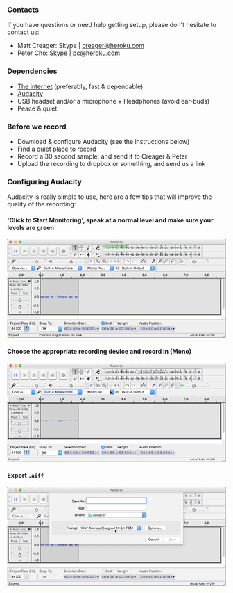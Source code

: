 
### Contacts

If you have questions or need help getting setup, please don't hesitate to contact us:

- Matt Creager: Skype | creager@heroku.com
- Peter Cho: Skype | pc@heroku.com

### Dependencies

- [The internet](https://45.media.tumblr.com/cd67ee315543aad3b9947b67ee49102f/tumblr_mq3o8iycut1qbhoheo1_500.gif) (preferably, fast & dependable)
- [Audacity](http://audacityteam.org/)
- USB headset and/or a microphone + Headphones (avoid ear-buds)
- Peace & quiet.

### Before we record

- Download & configure Audacity (see the instructions below)
- Find a quiet place to record
- Record a 30 second sample, and send it to Creager & Peter
- Upload the recording to dropbox or something, and send us a link

### Configuring Audacity
Audacity is really simple to use, here are a few tips that will improve the quality of the recording:

#### 'Click to Start Monitoring', speak at a normal level and make sure your levels are green

![Audacity levels in the green](./audacity_levels.gif)

#### Choose the appropriate recording device and **record in (Mono)**

![Audacity select mono](./audacity_mono.gif)

#### Export `.aiff`

![Audacity export selection](./audacity_export.gif)